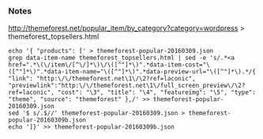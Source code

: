 
### Notes

http://themeforest.net/popular_item/by_category?category=wordpress > themeforest_topsellers.html

```
echo '{ "products": [' > themeforest-popular-20160309.json
grep data-item-name themeforest_topsellers.html | sed -e 's/.*<a href=".*\(\/item\/[^\/]*\)\/\([^"]*\)".*data-item-cost="\([^"]*\)".*data-item-name="\([^"]*\)".*data-preview-url="\([^"]*\).*/{ "link": "http:\/\/themeforest.net\1\/\2?ref=laconic", "previewlink":"http:\/\/themeforest.net\1\/full_screen_preview\/\2?ref=laconic", "cost": "\3", "title": "\4", "featureimg": "\5", "type": "theme", "source": "themeforest" },/' >> themeforest-popular-20160309.json
sed '$ s/.$//' themeforest-popular-20160309.json > themeforest-popular-20160309b.json
echo ']}' >> themeforest-popular-20160309b.json
```
